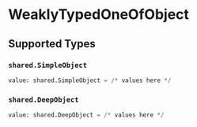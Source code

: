 # WeaklyTypedOneOfObject


## Supported Types

### `shared.SimpleObject`

```python
value: shared.SimpleObject = /* values here */
```

### `shared.DeepObject`

```python
value: shared.DeepObject = /* values here */
```

